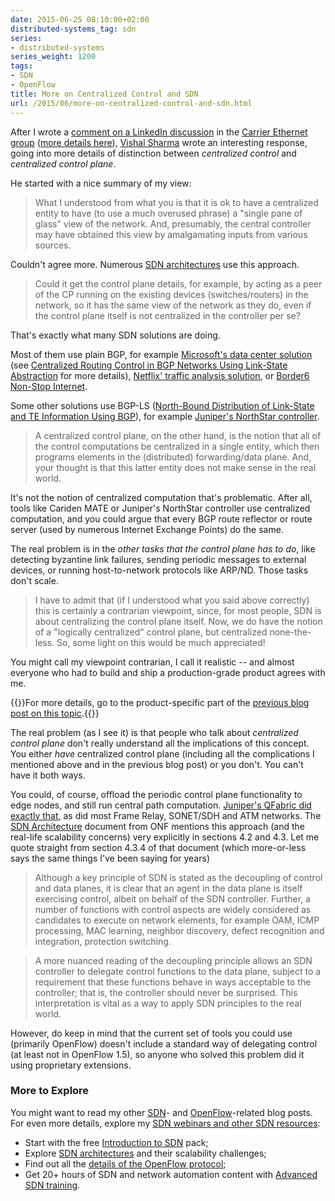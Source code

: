 ```yaml
---
date: 2015-06-25 08:10:00+02:00
distributed-systems_tag: sdn
series:
- distributed-systems
series_weight: 1200
tags:
- SDN
- OpenFlow
title: More on Centralized Control and SDN
url: /2015/06/more-on-centralized-control-and-sdn.html
---
```

After I wrote a [comment on a LinkedIn discussion](https://www.linkedin.com/grp/post/77819-6014408274856722434) in the [Carrier Ethernet group](https://www.linkedin.com/grp/home?gid=77819) ([more details here](/2015/06/centralized-control-is-not-centralized.html)), [Vishal Sharma](http://www.linkedin.com/in/vishalsharma) wrote an interesting response, going into more details of distinction between *centralized control* and *centralized control plane*.
<!--more-->
He started with a nice summary of my view:

> What I understood from what you is that it is ok to have a centralized entity to have (to use a much overused phrase) a \"single pane of glass\" view of the network. And, presumably, the central controller may have obtained this view by amalgamating inputs from various sources.

Couldn't agree more. Numerous [SDN architectures](https://www.ipspace.net/SDN_Architectures_and_Deployment_Considerations) use this approach.

> Could it get the control plane details, for example, by acting as a peer of the CP running on the existing devices (switches/routers) in the network, so it has the same view of the network as they do, even if the control plane itself is not centralized in the controller per se?

That's exactly what many SDN solutions are doing.

Most of them use plain BGP, for example [Microsoft's data center solution](/2013/10/exception-routing-with-bgp-sdn-done.html) (see [Centralized Routing Control in BGP Networks Using Link-State Abstraction](https://tools.ietf.org/html/draft-lapukhov-bgp-sdn-00) for more details), [Netflix' traffic analysis solution](/2014/08/toolsmith-netflix-on-software-gone-wild.html), or [Border6 Non-Stop Internet](/2014/10/border6-non-stop-internet-commercial.html).

Some other solutions use BGP-LS ([North-Bound Distribution of Link-State and TE Information Using BGP](https://tools.ietf.org/html/draft-ietf-idr-ls-distribution-11)), for example [Juniper's NorthStar controller](http://www.juniper.net/us/en/products-services/sdn/northstar-network-controller/).

> A centralized control plane, on the other hand, is the notion that all of the control computations be centralized in a single entity, which then programs elements in the (distributed) forwarding/data plane. And, your thought is that this latter entity does not make sense in the real world.

It's not the notion of centralized computation that's problematic. After all, tools like Cariden MATE or Juniper's NorthStar controller use centralized computation, and you could argue that every BGP route reflector or route server (used by numerous Internet Exchange Points) do the same.

The real problem is in the *other tasks that the control plane has to do*, like detecting byzantine link failures, sending periodic messages to external devices, or running host-to-network protocols like ARP/ND. Those tasks don't scale.

> I have to admit that (if I understood what you said above correctly) this is certainly a contrarian viewpoint, since, for most people, SDN is about centralizing the control plane itself. Now, we do have the notion of a \"logically centralized\" control plane, but centralized none-the-less. So, some light on this would be much appreciated!

You might call my viewpoint contrarian, I call it realistic -- and almost everyone who had to build and ship a production-grade product agrees with me.

{{<note>}}For more details, go to the product-specific part of the [previous blog post on this topic](/2015/06/centralized-control-is-not-centralized.html).{{</note>}}

The real problem (as I see it) is that people who talk about *centralized control plane* don't really understand all the implications of this concept. You either *have* centralized control plane (including all the complications I mentioned above and in the previous blog post) or you don't. You can't have it both ways.

You could, of course, offload the periodic control plane functionality to edge nodes, and still run central path computation. [Juniper's QFabric did exactly that](/2011/09/qfabric-part-2-control-plane-overview.html), as did most Frame Relay, SONET/SDH and ATM networks. The [SDN Architecture](https://www.opennetworking.org/images/stories/downloads/sdn-resources/technical-reports/TR_SDN_ARCH_1.0_06062014.pdf) document from ONF mentions this approach (and the real-life scalability concerns) very explicitly in sections 4.2 and 4.3. Let me quote straight from section 4.3.4 of that document (which more-or-less says the same things I've been saying for years)

> Although a key principle of SDN is stated as the decoupling of control and data planes, it is clear that an agent in the data plane is itself exercising control, albeit on behalf of the SDN controller. Further, a number of functions with control aspects are widely considered as candidates to execute on network elements, for example OAM, ICMP processing, MAC learning, neighbor discovery, defect recognition and integration, protection switching.

> A more nuanced reading of the decoupling principle allows an SDN controller to delegate control functions to the data plane, subject to a requirement that these functions behave in ways acceptable to the controller; that is, the controller should never be surprised. This interpretation is vital as a way to apply SDN principles to the real world.

However, do keep in mind that the current set of tools you could use (primarily OpenFlow) doesn't include a standard way of delegating control (at least not in OpenFlow 1.5), so anyone who solved this problem did it using proprietary extensions.

### More to Explore

You might want to read my other [SDN](/tag/sdn.html)- and [OpenFlow](/tag/openflow.html)-related blog posts. For even more details, explore my [SDN webinars and other SDN resources](http://www.ipspace.net/SDN):

-   Start with the free [Introduction to SDN](http://www.ipspace.net/Introduction_to_SDN) pack;
-   Explore [SDN architectures](http://www.ipspace.net/SDN_Architectures_and_Deployment_Considerations) and their scalability challenges;
-   Find out all the [details of the OpenFlow protocol](http://www.ipspace.net/OpenFlow_Deep_Dive);
-   Get 20+ hours of SDN and network automation content with [Advanced SDN training](http://www.ipspace.net/Advanced_SDN_Training).
